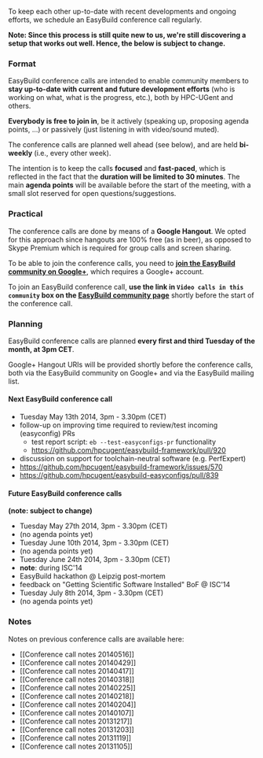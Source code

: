 To keep each other up-to-date with recent developments and ongoing efforts, we schedule an EasyBuild conference call regularly.

**Note: Since this process is still quite new to us, we're still discovering a setup that works out well. Hence, the below is subject to change.**

### Format

EasyBuild conference calls are intended to enable community members to **stay up-to-date with current and future development efforts** (who is working on what, what is the progress, etc.), both by HPC-UGent and others.

**Everybody is free to join in**, be it actively (speaking up, proposing agenda points, ...) or passively (just listening in with video/sound muted).

The conference calls are planned well ahead (see below), and are held **bi-weekly** (i.e., every other week).

The intention is to keep the calls **focused** and **fast-paced**, which is reflected in the fact that the **duration will be limited to 30 minutes**. The main **agenda points** will be available before the start of the meeting, with a small slot reserved for open questions/suggestions.

### Practical

The conference calls are done by means of a **Google Hangout**. We opted for this approach since hangouts are 100% free (as in beer), as opposed to Skype Premium which is required for group calls and screen sharing.

To be able to join the conference calls, you need to [**join the EasyBuild community on Google+**](https://plus.google.com/communities/103632287931200436158), which requires a Google+ account.

To join an EasyBuild conference call, **use the link in `Video calls in this community` box on the [EasyBuild community page](https://plus.google.com/communities/103632287931200436158)** shortly before the start of the conference call.

### Planning

EasyBuild conference calls are planned **every first and third Tuesday of the month, at 3pm CET**.

Google+ Hangout URIs will be provided shortly before the conference calls, both via the EasyBuild community on Google+ and via the EasyBuild mailing list.

#### Next EasyBuild conference call

 * Tuesday May 13th 2014, 3pm - 3.30pm (CET)
  * follow-up on improving time required to review/test incoming (easyconfig) PRs
     * test report script: `eb --test-easyconfigs-pr` functionality
      * https://github.com/hpcugent/easybuild-framework/pull/920
  * discussion on support for toolchain-neutral software (e.g. PerfExpert)
   * https://github.com/hpcugent/easybuild-framework/issues/570
   * https://github.com/hpcugent/easybuild-easyconfigs/pull/839

#### Future EasyBuild conference calls

**(note: subject to change)**

 * Tuesday May 27th 2014, 3pm - 3.30pm (CET)
  * (no agenda points yet)
 * Tuesday June 10th 2014, 3pm - 3.30pm (CET)
  * (no agenda points yet)
 * Tuesday June 24th 2014, 3pm - 3.30pm (CET)
  * **note**: during ISC'14
  * EasyBuild hackathon @ Leipzig post-mortem
  * feedback on "Getting Scientific Software Installed" BoF @ ISC'14
 * Tuesday July 8th 2014, 3pm - 3.30pm (CET)
  * (no agenda points yet)

### Notes

Notes on previous conference calls are available here:

 * [[Conference call notes 20140516]]
 * [[Conference call notes 20140429]]
 * [[Conference call notes 20140417]]
 * [[Conference call notes 20140318]]
 * [[Conference call notes 20140225]]
 * [[Conference call notes 20140218]]
 * [[Conference call notes 20140204]]
 * [[Conference call notes 20140107]]
 * [[Conference call notes 20131217]]
 * [[Conference call notes 20131203]]
 * [[Conference call notes 20131119]]
 * [[Conference call notes 20131105]]